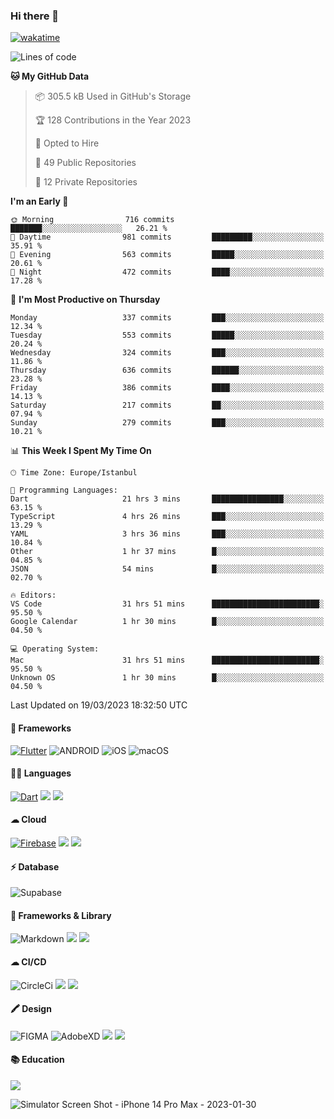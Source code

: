 ### Hi there 👋

[![wakatime](https://wakatime.com/badge/user/35d9e342-a492-47fe-97ca-8b6bc19cedb2.svg)](https://wakatime.com/@35d9e342-a492-47fe-97ca-8b6bc19cedb2)

<!--
**ska2519/ska2519** is a ✨ _special_ ✨ repository because its `README.md` (this file) appears on your GitHub profile.

Here are some ideas to get you started:

- 🔭 I’m currently working on ...
- 🌱 I’m currently learning ...
- 👯 I’m looking to collaborate on ...
- 🤔 I’m looking for help with ...
- 💬 Ask me about ...
- 📫 How to reach me: ...
- 😄 Pronouns: ...
- ⚡ Fun fact: ...
-->

<!--START_SECTION:waka-->
![Lines of code](https://img.shields.io/badge/From%20Hello%20World%20I%27ve%20Written-3.7%20million%20lines%20of%20code-blue)

**🐱 My GitHub Data** 

> 📦 305.5 kB Used in GitHub's Storage 
 > 
> 🏆 128 Contributions in the Year 2023
 > 
> 💼 Opted to Hire
 > 
> 📜 49 Public Repositories 
 > 
> 🔑 12 Private Repositories 
 > 
**I'm an Early 🐤** 

```text
🌞 Morning                716 commits         ███████░░░░░░░░░░░░░░░░░░   26.21 % 
🌆 Daytime                981 commits         █████████░░░░░░░░░░░░░░░░   35.91 % 
🌃 Evening                563 commits         █████░░░░░░░░░░░░░░░░░░░░   20.61 % 
🌙 Night                  472 commits         ████░░░░░░░░░░░░░░░░░░░░░   17.28 % 
```
📅 **I'm Most Productive on Thursday** 

```text
Monday                   337 commits         ███░░░░░░░░░░░░░░░░░░░░░░   12.34 % 
Tuesday                  553 commits         █████░░░░░░░░░░░░░░░░░░░░   20.24 % 
Wednesday                324 commits         ███░░░░░░░░░░░░░░░░░░░░░░   11.86 % 
Thursday                 636 commits         ██████░░░░░░░░░░░░░░░░░░░   23.28 % 
Friday                   386 commits         ████░░░░░░░░░░░░░░░░░░░░░   14.13 % 
Saturday                 217 commits         ██░░░░░░░░░░░░░░░░░░░░░░░   07.94 % 
Sunday                   279 commits         ███░░░░░░░░░░░░░░░░░░░░░░   10.21 % 
```


📊 **This Week I Spent My Time On** 

```text
🕑︎ Time Zone: Europe/Istanbul

💬 Programming Languages: 
Dart                     21 hrs 3 mins       ████████████████░░░░░░░░░   63.15 % 
TypeScript               4 hrs 26 mins       ███░░░░░░░░░░░░░░░░░░░░░░   13.29 % 
YAML                     3 hrs 36 mins       ███░░░░░░░░░░░░░░░░░░░░░░   10.84 % 
Other                    1 hr 37 mins        █░░░░░░░░░░░░░░░░░░░░░░░░   04.85 % 
JSON                     54 mins             █░░░░░░░░░░░░░░░░░░░░░░░░   02.70 % 

🔥 Editors: 
VS Code                  31 hrs 51 mins      ████████████████████████░   95.50 % 
Google Calendar          1 hr 30 mins        █░░░░░░░░░░░░░░░░░░░░░░░░   04.50 % 

💻 Operating System: 
Mac                      31 hrs 51 mins      ████████████████████████░   95.50 % 
Unknown OS               1 hr 30 mins        █░░░░░░░░░░░░░░░░░░░░░░░░   04.50 % 
```


 Last Updated on 19/03/2023 18:32:50 UTC
<!--END_SECTION:waka-->

#### 📱 Frameworks
[![Flutter](https://img.shields.io/badge/Flutter-02569B?style=for-the-badge&logo=flutter&logoColor=white)](https://flutter.dev)
![ANDROID](https://img.shields.io/badge/Android-3DDC84?style=for-the-badge&logo=android&logoColor=white)
![iOS](https://img.shields.io/badge/iOS-000000?style=for-the-badge&logo=ios&logoColor=white)
![macOS](https://img.shields.io/badge/mac%20os-000000?style=for-the-badge&logo=apple&logoColor=white)


#### 👩‍💻 Languages
[![Dart](https://img.shields.io/badge/Dart-0175C2?style=for-the-badge&logo=dart&logoColor=white)](https://dart.dev)
<img src="https://img.shields.io/badge/TypeScript-007ACC?style=for-the-badge&logo=typescript&logoColor=white">
<img src="https://img.shields.io/badge/json-5E5C5C?style=for-the-badge&logo=json&logoColor=white">


#### ☁ Cloud
[![Firebase](https://img.shields.io/badge/firebase-ffca28?style=for-the-badge&logo=firebase&logoColor=black)](https://firebase.google.com)
<img src="https://img.shields.io/badge/Amazon_AWS-FF9900?style=for-the-badge&logo=amazonaws&logoColor=white">
<img src="https://img.shields.io/badge/Google_Cloud-4285F4?style=for-the-badge&logo=google-cloud&logoColor=white">


#### ⚡ Database
![Supabase](https://img.shields.io/badge/Supabase-181818?style=for-the-badge&logo=supabase&logoColor=white)


#### 🚀 Frameworks & Library
![Markdown](https://img.shields.io/badge/Markdown-000000?style=for-the-badge&logo=markdown&logoColor=white)
<img src ="https://img.shields.io/badge/npm-CB3837?style=for-the-badge&logo=npm&logoColor=white">
<img src="https://img.shields.io/badge/Postman-FF6C37?style=for-the-badge&logo=Postman&logoColor=white">


#### ☁ CI/CD
![CircleCi](https://img.shields.io/badge/circleci-343434?style=for-the-badge&logo=circleci&logoColor=white)
<img src="https://img.shields.io/badge/Codemagic-F45E3F?style=for-the-badge&logo=Codemagic&logoColor=white">
<img src="https://img.shields.io/badge/GitHub_Actions-2088FF?style=for-the-badge&logo=github-actions&logoColor=white">


#### 🖍 Design
![FIGMA](https://img.shields.io/badge/Figma-F24E1E?style=for-the-badge&logo=figma&logoColor=white)
![AdobeXD](https://img.shields.io/badge/Adobe%20XD-470137?style=for-the-badge&logo=Adobe%20XD&logoColor=#FF61F6")
<img src="https://img.shields.io/badge/Behance-0054F7?style=for-the-badge&logo=behance&logoColor=white">
<img src="https://img.shields.io/badge/Dribbble-EA4C89?style=for-the-badge&logo=dribbble&logoColor=white">

#### 📚 Education
<img src="https://img.shields.io/badge/Udemy-EC5252?style=for-the-badge&logo=Udemy&logoColor=white">

![Simulator Screen Shot - iPhone 14 Pro Max - 2023-01-30](https://user-images.githubusercontent.com/15642712/215603908-39fef2dd-56d4-40bd-bafc-e333261e043c.png)

